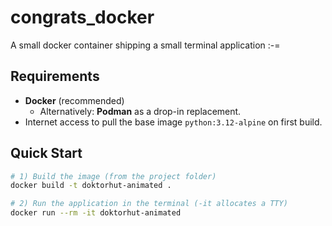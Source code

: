 # congrats_docker

A small docker container shipping a small terminal application :-=

## Requirements

- **Docker** (recommended)  
  - Alternatively: **Podman** as a drop-in replacement.
- Internet access to pull the base image `python:3.12-alpine` on first build.

## Quick Start

```bash
# 1) Build the image (from the project folder)
docker build -t doktorhut-animated .

# 2) Run the application in the terminal (-it allocates a TTY)
docker run --rm -it doktorhut-animated
